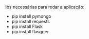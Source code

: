 libs necessárias para rodar a aplicação:
- pip install pymongo
- pip install requests
- pip install Flask
- pip install flasgger